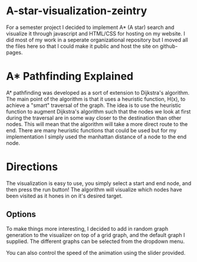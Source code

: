 # A-star-visualization-zeintry
For a semester project I decided to implement A* (A star) search and visualize it through javascript and HTML/CSS for hosting on my website. I did most of my work in a seperate organizational repository but I moved all the files here so that I could make it public and host the site on github-pages.
# A* Pathfinding Explained
A* pathfinding was developed as a sort of extension to Dijkstra's algorithm. The main point of the algorithm is that it uses a heuristic function, H(x), to achieve a "smart" traversal of the graph. The idea is to use the heuristic function to augment Dijkstra's algorithm such that the nodes we look at first during the traversal are in some way closer to the destination than other nodes. This will mean that the algorithm will take a more direct route to the end. 
There are many heuristic functions that could be used but for my implementation I simply used the manhattan distance of a node to the end node. 
# Directions
The visualization is easy to use, you simply select a start and end node, and then press the run button! The algorithm will visualize which nodes have been visited as it hones in on it's desired target.

## Options
To make things more interesting, I decided to add in random graph generation to the visualizer on top of a grid graph, and the default graph I supplied. The different graphs can be selected from the dropdown menu.

You can also control the speed of the animation using the slider provided.
